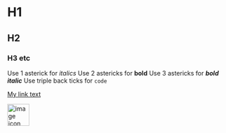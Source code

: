 # H1
## H2
### H3 etc

Use 1 asterick for *italics*
Use 2 astericks for **bold**
Use 3 astericks for ***bold italic***
Use triple back ticks for ```code```

[My link text](www.mylink.org "My title text.")

<!--
![Alt text](https://external-content.duckduckgo.com/iu/?u=https%3A%2F%2Fstatic.vecteezy.com%2Fsystem%2Fresources%2Fpreviews%2F000%2F420%2F681%2Foriginal%2Fpicture-icon-vector-illustration.jpg&f=1&nofb=1&ipt=6c52b2600dd1512994aee00f5cfaf4fe156363d47c68b44e2505af28cb885272&ipo=images "Title text")
-->

<img src="https://external-content.duckduckgo.com/iu/?u=https%3A%2F%2Fstatic.vecteezy.com%2Fsystem%2Fresources%2Fpreviews%2F000%2F420%2F681%2Foriginal%2Fpicture-icon-vector-illustration.jpg&f=1&nofb=1&ipt=6c52b2600dd1512994aee00f5cfaf4fe156363d47c68b44e2505af28cb885272&ipo=images" alt="image icon" width="50">

